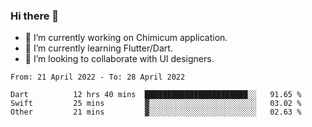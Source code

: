 ### Hi there 👋

<!--
**devcat37/devcat37** is a ✨ _special_ ✨ repository because its `README.md` (this file) appears on your GitHub profile.-->


- 🔭 I’m currently working on Chimicum application.
- 🌱 I’m currently learning Flutter/Dart.
- 👯 I’m looking to collaborate with UI designers.
<!-- - 🤔 I’m looking for help with ... -->

<!--START_SECTION:waka-->

```text
From: 21 April 2022 - To: 28 April 2022

Dart          12 hrs 40 mins  ███████████████████████░░   91.65 %
Swift         25 mins         ▓░░░░░░░░░░░░░░░░░░░░░░░░   03.02 %
Other         21 mins         ▓░░░░░░░░░░░░░░░░░░░░░░░░   02.63 %
```

<!--END_SECTION:waka-->
